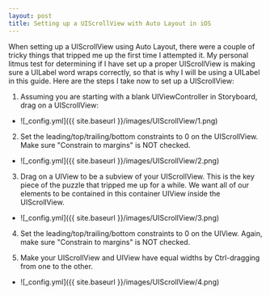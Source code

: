 ```yaml
---
layout: post
title: Setting up a UIScrollView with Auto Layout in iOS
---
```


When setting up a UIScrollView using Auto Layout, there were a couple of tricky things that tripped me up the first time I attempted it. My personal litmus test for determining if I have set up a proper UIScrollView is making sure a UILabel word wraps correctly, so that is why I will be using a UILabel in this guide. Here are the steps I take now to set up a UIScrollView:

1. Assuming you are starting with a blank UIViewController in Storyboard, drag on a UIScrollView:

  - ![_config.yml]({{ site.baseurl }}/images/UIScrollView/1.png)

2. Set the leading/top/trailing/bottom constraints to 0 on the UIScrollView. Make sure "Constrain to margins" is NOT checked.

  - ![_config.yml]({{ site.baseurl }}/images/UIScrollView/2.png)

3. Drag on a UIView to be a subview of your UIScrollView. This is the key piece of the puzzle that tripped me up for a while. We want all of our elements to be contained in this container UIView inside the UIScrollView.

  - ![_config.yml]({{ site.baseurl }}/images/UIScrollView/3.png)

4. Set the leading/top/trailing/bottom constraints to 0 on the UIView. Again, make sure "Constrain to margins" is NOT checked.

5. Make your UIScrollView and UIView have equal widths by Ctrl-dragging from one to the other.

  - ![_config.yml]({{ site.baseurl }}/images/UIScrollView/4.png)

